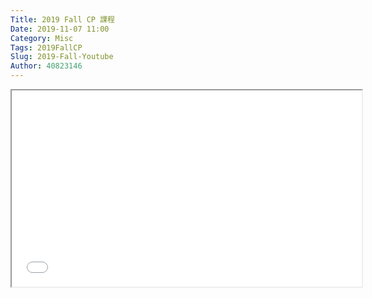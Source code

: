 ```yaml
---
Title: 2019 Fall CP 課程
Date: 2019-11-07 11:00
Category: Misc
Tags: 2019FallCP
Slug: 2019-Fall-Youtube
Author: 40823146
---
```


<iframe width="560" height="314" src="//www.youtube.com/embed/9L6xfFp1q7U" allowfullscreen="allowfullscreen"></iframe>

<!-- PELICAN_END_SUMMARY -->